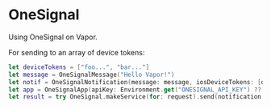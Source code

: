 # OneSignal

Using OneSignal on Vapor.

For sending to an array of device tokens:

```swift
let deviceTokens = ["foo...", "bar..."]
let message = OneSignalMessage("Hello Vapor!")
let notif = OneSignalNotification(message: message, iosDeviceTokens: [deviceTokens])
let app = OneSignalApp(apiKey: Environment.get("ONESIGNAL_API_KEY") ?? "", appId: Environment.get("ONESIGNAL_APP_ID") ?? "")
let result = try OneSignal.makeService(for: request).send(notification: notif, toApp: app)
```
